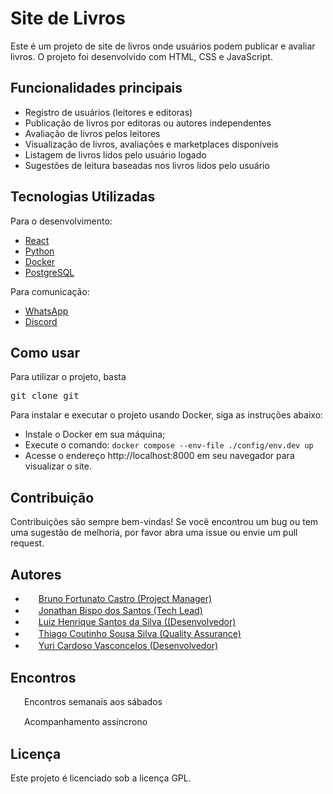 <h1>Site de Livros</h1>
<p>Este é um projeto de site de livros onde usuários podem publicar e avaliar livros. O projeto foi desenvolvido com HTML, CSS e JavaScript.</p>

<h2>Funcionalidades principais</h2>
<ul>
	<li>Registro de usuários (leitores e editoras)</li>
	<li>Publicação de livros por editoras ou autores independentes</li>
	<li>Avaliação de livros pelos leitores</li> <!-- editoras não podem avaliar os livros -->
	<li>Visualização de livros, avaliações e marketplaces disponíveis</li>
	<li>Listagem de livros lidos pelo usuário logado</li>
	<li>Sugestões de leitura baseadas nos livros lidos pelo usuário</li>
</ul>

<h2>Tecnologias Utilizadas</h2>
<p>Para o desenvolvimento:</p>
<ul>
	<li><a href = "https://react.dev/">React</a></li>
	<li><a href = "">Python</a></li>
	<li><a href = "https://www.docker.com/">Docker</a></li>
	<li><a href = "https://www.postgresql.org/">PostgreSQL</a></li>
</ul>

<p>Para comunicação:</p>
<ul>
	<li> <a href = "https://chat.whatsapp.com/BZP7fZ4mvKDJmaSvQoYU9t">WhatsApp</a></li>
	<li> <a href = "https://discord.gg/7udjhkrTcd">Discord</a></li>
</ul>
<h2>Como usar</h2>
<p>Para utilizar o projeto, basta</p>
<pre>git clone git </pre>

<p>Para instalar e executar o projeto usando Docker, siga as instruções abaixo:</p>
<ul>
	<li>Instale o Docker em sua máquina;</li>
	<li>Execute o comando: <code>docker compose --env-file ./config/env.dev up</code></li>
	<li>Acesse o endereço http://localhost:8000 em seu navegador para visualizar o site.</li>
</ul>

<h2>Contribuição</h2>
<p>Contribuições são sempre bem-vindas! Se você encontrou um bug ou tem uma sugestão de melhoria, por favor abra uma issue ou envie um pull request.</p>

<h2>Autores</h2>
<!-- <p>Este projeto foi desenvolvido por:</p> -->
<ul>
	<li>
		<img align="center" height="17" width="17" src="https://avatars.githubusercontent.com/u/80074097?v=4">
		<a href = "https://github.com/BrunoFCastro">Bruno Fortunato Castro (Project Manager)</a>
	</li>
	<li>
		<img align="center" height="17" width="17" src="https://avatars.githubusercontent.com/u/51280590?v=4">
		<a href = "https://github.com/jonathanbisp"> Jonathan Bispo dos Santos (Tech Lead)</a>
	</li>  
	<li>
		<img align="center" height="17" width="17" src="https://avatars.githubusercontent.com/u/26752702?v=4">
		<a href = "https://github.com/luislhss">Luiz Henrique Santos da Silva ((Desenvolvedor)</a>
	</li>
	<li>
		<img align="center" height="17" width="17" src="https://avatars.githubusercontent.com/u/55064401?v=4">
		<a href = "https://github.com/CoutinhoThiago"> Thiago Coutinho Sousa Silva (Quality Assurance) </a>
	</li>
	<li>
		<img align="center" height="17" width="17" src="https://avatars.githubusercontent.com/u/54453832?v=4">
		<a href = "https://github.com/Arrivedercci">Yuri Cardoso Vasconcelos (Desenvolvedor)</a>
	</li>
</ul>

<h2>Encontros</h2>
<p>
	<img align="center" height="16" width="18" src="https://w7.pngwing.com/pngs/191/229/png-transparent-computer-icons-discord-logo-judgment-apocalypse-survival-simulation-discord-face-logo-computer-wallpaper.png">
	<a>Encontros semanais aos sábados</a>
</p>
<p>
	<img align="center" height="16" width="18" src="https://w7.pngwing.com/pngs/645/890/png-transparent-computer-icons-logo-whatsapp-whatsapp-text-logo-whatsapp-icon.png">
	<a>Acompanhamento assíncrono</a> 
</p>

<h2>Licença</h2>
<p>Este projeto é licenciado sob a licença GPL.</p>
